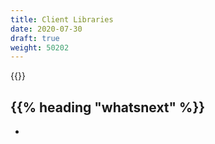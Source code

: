 ```yaml
---
title: Client Libraries
date: 2020-07-30
draft: true
weight: 50202
---
```

<!-- overview -->
{{<todo>}}
<!-- body -->

## {{% heading "whatsnext" %}}

- []()
